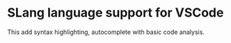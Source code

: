# SLang language support for VSCode
This add syntax highlighting, autocomplete with basic code analysis.
